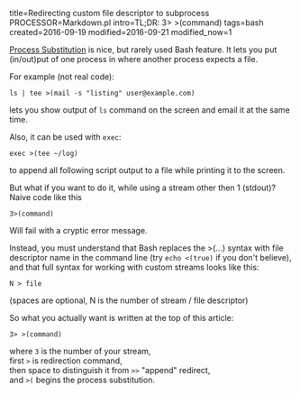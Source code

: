title=Redirecting custom file descriptor to subprocess
PROCESSOR=Markdown.pl
intro=TL;DR: 3> >(command)
tags=bash
created=2016-09-19
modified=2016-09-21
modified_now=1


[link]: http://tldp.org/LDP/abs/html/process-sub.html

[Process Substitution][link] is nice, but rarely used Bash feature.
It lets you put (in/out)put of one process in where another process expects a file.

For example (not real code):

	ls | tee >(mail -s "listing" user@example.com)

lets you show output of `ls` command on the screen and email it at the same time.

Also, it can be used with `exec`:

	exec >(tee ~/log)

to append all following script output to a file while printing it to the screen.


But what if you want to do it, while using a stream other then 1 (stdout)?
Naive code like this

	3>(command)

Will fail with a cryptic error message.

Instead, you must understand that Bash replaces the >(...) syntax with
file descriptor name in the command line
(try `echo <(true)` if you don't believe),
and that full syntax for working with custom streams looks like this:

	N > file

(spaces are optional, N is the number of stream / file descriptor)

So what you actually want is written at the top of this article:

	3> >(command)

where `3` is the number of your stream,  
first `>` is redirection command,  
then space to distinguish it from `>>` "append" redirect,  
and `>(` begins the process substitution.
